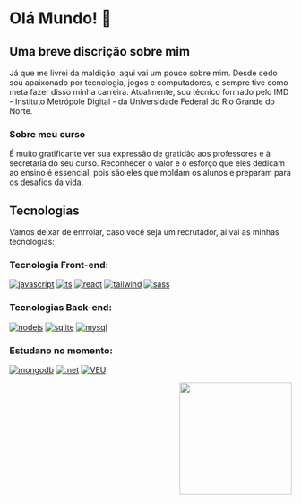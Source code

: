 # Olá Mundo! 👋
## Uma breve discrição sobre mim
<p>
  Já que me livrei da maldição, aqui vai um pouco sobre mim. Desde cedo sou apaixonado por tecnologia, jogos e computadores, e sempre tive como meta fazer disso minha carreira. Atualmente, sou técnico formado pelo IMD - Instituto Metrópole Digital - da Universidade Federal do Rio Grande do Norte.
</p>

### Sobre meu curso
<p>
    É muito gratificante ver sua expressão de gratidão aos professores e à secretaria do seu curso. Reconhecer o valor e o esforço que eles dedicam ao ensino é essencial, pois são eles que moldam os alunos e preparam para os desafios da vida.
</p>

## Tecnologias
<p>
    Vamos deixar de enrrolar, caso você seja um recrutador, ai vai as minhas tecnologias:
</p>


### Tecnologia Front-end:

[![javascript](https://img.shields.io/badge/JavaScript-F7DF1E?style=for-the-badge&logo=javascript&logoColor=black
)](#)
[![ts](https://img.shields.io/badge/TypeScript-007ACC?style=for-the-badge&logo=typescript&logoColor=white)](#)
[![react](https://img.shields.io/badge/React-20232A?style=for-the-badge&logo=react&logoColor=61DAFB)](#)
[![tailwind](	https://img.shields.io/badge/Tailwind_CSS-38B2AC?style=for-the-badge&logo=tailwind-css&logoColor=white)](#)
[![sass](https://img.shields.io/badge/Sass-CC6699?style=for-the-badge&logo=sass&logoColor=white)](#)

### Tecnologias Back-end:

[![nodejs](https://img.shields.io/badge/Node.js-43853D?style=for-the-badge&logo=node.js&logoColor=white)](#)
[![sqlite](https://img.shields.io/badge/SQLite-07405E?style=for-the-badge&logo=sqlite&logoColor=white)](#)
[![mysql](https://img.shields.io/badge/MySQL-00000F?style=for-the-badge&logo=mysql&logoColor=white)](#)

### Estudano no momento:

[![mongodb](https://img.shields.io/badge/MongoDB-4EA94B?style=for-the-badge&logo=mongodb&logoColor=white)](#)
[![.net](https://img.shields.io/badge/.NET-5C2D91?style=for-the-badge&logo=.net&logoColor=white)](#)
[![VEU](https://img.shields.io/badge/Vue.js-35495E?style=for-the-badge&logo=vue.js&logoColor=4FC08D)](#)

<div align="right">
    <img src="https://camo.githubusercontent.com/9337aa1c43ba11bd5bcf2072291f6d446ac88185bdd8dc840807724d3f043f1c/68747470733a2f2f6d656469612e67697068792e636f6d2f6d656469612f6c3356306d65677762426545544d675a612f67697068792e676966" width="200px">
</div>
